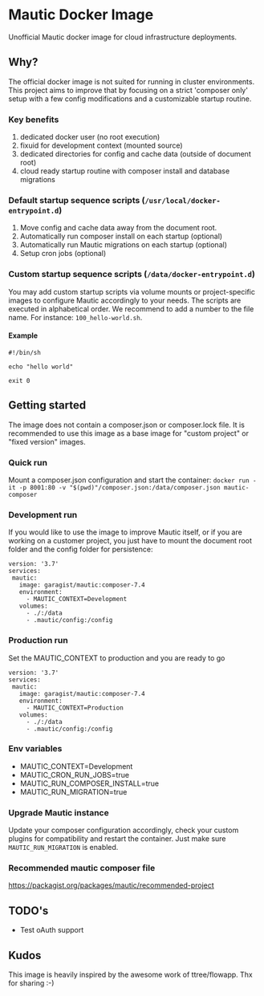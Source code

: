 # Mautic Docker Image
Unofficial Mautic docker image for cloud infrastructure deployments. 
## Why?
The official docker image is not suited for running in cluster environments. This project aims to improve that by focusing on a strict 'composer only' setup with a few config modifications and a customizable startup routine.

### Key benefits
1. dedicated docker user (no root execution)
2. fixuid for development context (mounted source)
3. dedicated directories for config and cache data (outside of document root)
4. cloud ready startup routine with composer install and database migrations

### Default startup sequence scripts (`/usr/local/docker-entrypoint.d`)
1. Move config and cache data away from the document root.
2. Automatically run composer install on each startup (optional)
3. Automatically run Mautic migrations on each startup (optional)
4. Setup cron jobs (optional)

### Custom startup sequence scripts (`/data/docker-entrypoint.d`)
You may add custom startup scripts via volume mounts or project-specific images to configure Mautic accordingly to your needs. The scripts are executed in alphabetical order. We recommend to add a number to the file name. For instance: `100_hello-world.sh`. 
#### Example
```
#!/bin/sh

echo "hello world"

exit 0
```

## Getting started
The image does not contain a composer.json or composer.lock file. It is recommended to use this image as a base image for "custom project" or "fixed version" images.
### Quick run
Mount a composer.json configuration and start the container:
```docker run -it -p 8001:80 -v "$(pwd)"/composer.json:/data/composer.json mautic-composer```
### Development run
If you would like to use the image to improve Mautic itself, or if you are working on a customer project, you just have to mount the document root folder and the config folder for persistence:
```
version: '3.7'
services:
 mautic:
   image: garagist/mautic:composer-7.4
   environment:
     - MAUTIC_CONTEXT=Development
   volumes:
     - ./:/data
     - .mautic/config:/config
```
### Production run
Set the MAUTIC_CONTEXT to production and you are ready to go
```
version: '3.7'
services:
 mautic:
   image: garagist/mautic:composer-7.4
   environment:
     - MAUTIC_CONTEXT=Production
   volumes:
     - ./:/data
     - .mautic/config:/config
```

### Env variables
- MAUTIC_CONTEXT=Development
- MAUTIC_CRON_RUN_JOBS=true
- MAUTIC_RUN_COMPOSER_INSTALL=true
- MAUTIC_RUN_MIGRATION=true

### Upgrade Mautic instance
Update your composer configuration accordingly, check your custom plugins for compatibility and restart the container. Just make sure `MAUTIC_RUN_MIGRATION` is enabled.

### Recommended mautic composer file
https://packagist.org/packages/mautic/recommended-project

## TODO's
- Test oAuth support

## Kudos
This image is heavily inspired by the awesome work of ttree/flowapp. Thx for sharing :-)
